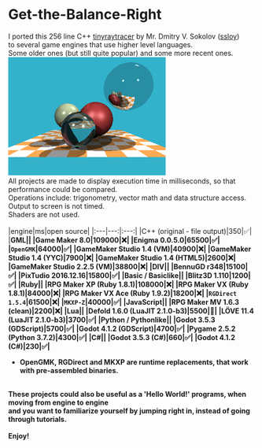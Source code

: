 # Get-the-Balance-Right
I ported this 256 line C++ [tinyraytracer](https://github.com/ssloy/tinyraytracer) by Mr. Dmitry V. Sokolov ([ssloy](https://github.com/ssloy)) <br>
to several game engines that use higher level languages. <br>
Some older ones (but still quite popular) and some more recent ones. <br>
![original](original.png)<br>
All projects are made to display execution time in milliseconds, so that performance could be compared. <br>
Operations include: trigonometry, vector math and data structure access. <br>
Output to screen is not timed.<br>
Shaders are not used.<br>
<br>
|engine|ms|open source|
|:---|---:|:---:|
|C++ (original - file output)|350|✅|
|<b>GML||
|Game Maker 8.0|109000|❌|
|Enigma 0.0.5.0|65500|✅|
|`OpenGMK`|64000|✅|
|GameMaker Studio 1.4 (VM)|40900|❌|
|GameMaker Studio 1.4 (YYC)|7900|❌|
|GameMaker Studio 1.4 (HTML5)|2600|❌|
|GameMaker Studio 2.2.5 (VM)|38800|❌|
|<b>DIV||
|BennuGD r348|15100|✅|
|PixTudio 2016.12.16|15800|✅|
|<b>Basic / Basiclike||
|Blitz3D	1.110|1200|✅|
|<b>Ruby||
|RPG Maker XP (Ruby 1.8.1)|108000|❌|
|RPG Maker VX (Ruby 1.8.1)|84000|❌|
|RPG Maker VX Ace (Ruby 1.9.2)|18200|❌|
|`RGDirect 1.5.4`|61500|❌|
|`MKXP-Z`|40000|✅|
|<b>JavaScript||
|RPG Maker MV 1.6.3 (clean)|2200|❌|
|<b>Lua||
|Defold 1.6.0 (LuaJIT 2.1.0-b3)|5500|🥨|
|LÖVE 11.4 (LuaJIT 2.1.0-b3)|3700|✅|
|<b>Python / Pythonlike||
|Godot 3.5.3 (GDScript)|5700|✅|
|Godot 4.1.2 (GDScript)|4700|✅|
|Pygame 2.5.2 (Python 3.7.2)|4300|✅|
|<b>C#||
|Godot 3.5.3 (C#)|660|✅|
|Godot 4.1.2 (C#)|230|✅|
* OpenGMK, RGDirect and MKXP are runtime replacements, that work with pre-assembled binaries.
<br>
These projects could also be useful as a 'Hello World!' programs, when moving from engine to engine<br>
and you want to familiarize yourself by jumping right in, instead of going through tutorials.<br>
<br>
Enjoy!<br>
